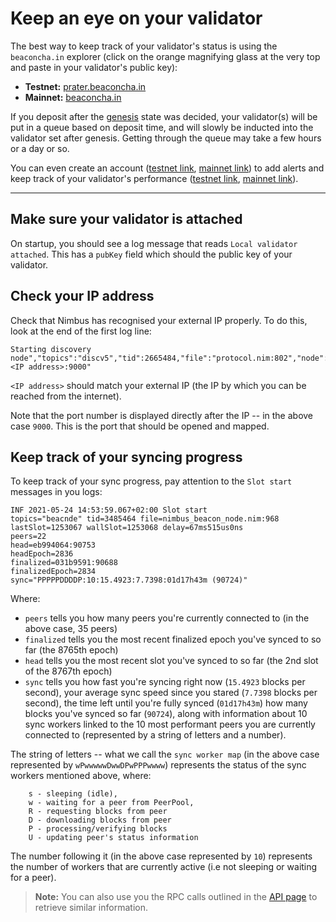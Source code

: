 # Keep an eye on your validator
 
 
The best way to keep track of your validator's status is using the `beaconcha.in` explorer (click on the orange magnifying glass at the very top and paste in your validator's public key):
 
 - **Testnet:** [prater.beaconcha.in](https:/prater.beaconcha.in) 
 - **Mainnet:** [beaconcha.in](https://beaconcha.in/)
 
If you deposit after the [genesis](https://hackmd.io/@benjaminion/genesis) state was decided, your validator(s) will be put in a queue based on deposit time, and will slowly be inducted into the validator set after genesis. Getting through the queue may take a few hours or a day or so.

 
You can even create an account ([testnet link](https://prater.beaconcha.in/register), [mainnet link](https://beaconcha.in/register)) to add alerts and keep track of your validator's performance ([testnet link](https://prater.beaconcha.in/dashboard), [mainnet link](https://beaconcha.in/dashboard)).

-------------------------------

## Make sure your validator is attached

On startup, you should see a log message that reads `Local validator attached`. This has a `pubKey` field which should the public key of your validator.

## Check your IP address

Check that Nimbus has recognised your external IP properly. To do this, look at the end of the first log line:

```
Starting discovery node","topics":"discv5","tid":2665484,"file":"protocol.nim:802","node":"b9*ee2235:<IP address>:9000"
```

`<IP address>` should match your external IP (the IP by which you can be reached from the internet).

Note that the port number is displayed directly after the IP -- in the above case `9000`. This is the port that should be opened and mapped.

## Keep track of your syncing progress

To keep track of your sync progress, pay attention to the `Slot start` messages in you logs:

```
INF 2021-05-24 14:53:59.067+02:00 Slot start                                 
topics="beacnde" tid=3485464 file=nimbus_beacon_node.nim:968 lastSlot=1253067 wallSlot=1253068 delay=67ms515us0ns
peers=22
head=eb994064:90753 
headEpoch=2836 
finalized=031b9591:90688 
finalizedEpoch=2834 
sync="PPPPPDDDDP:10:15.4923:7.7398:01d17h43m (90724)"
```

Where:
- `peers` tells you how many peers you're currently connected to (in the above case, 35 peers)
- `finalized` tells you the most recent finalized epoch you've synced to so far (the 8765th epoch)
- `head` tells you the most recent slot you've synced to so far (the 2nd slot of the 8767th epoch)
- `sync` tells you how fast you're syncing right now (`15.4923` blocks per second), your average sync speed since you stared (`7.7398` blocks per second), the time left until you're fully synced (`01d17h43m`) how many blocks you've synced so far (`90724`), along with information about 10 sync workers linked to the 10 most performant peers you are currently connected to (represented by a string of letters and a number).

The string of letters -- what we call the `sync worker map` (in the above case represented by `wPwwwwwDwwDPwPPPwwww`) represents the status of the sync workers mentioned above, where:

```
    s - sleeping (idle),
    w - waiting for a peer from PeerPool,
    R - requesting blocks from peer
    D - downloading blocks from peer
    P - processing/verifying blocks
    U - updating peer's status information
```

The number following it (in the above case represented by `10`) represents the number of workers that are currently active (i.e not sleeping or waiting for a peer).

> **Note:** You can also use you the RPC calls outlined in the [API page](./api.md) to retrieve similar information.


